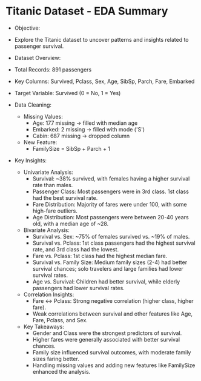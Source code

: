 # Titanic Dataset - EDA Summary
- Objective:
-  Explore the Titanic dataset to uncover patterns and insights related to passenger survival.

- Dataset Overview:
-  Total Records: 891 passengers
-  Key Columns: Survived, Pclass, Sex, Age, SibSp, Parch, Fare, Embarked
-  Target Variable: Survived (0 = No, 1 = Yes)

- Data Cleaning:
  - Missing Values:
    -  Age: 177 missing → filled with median age
    -  Embarked: 2 missing → filled with mode ('S')
    -  Cabin: 687 missing → dropped column
  - New Feature:
    -  FamilySize = SibSp + Parch + 1

- Key Insights:
  - Univariate Analysis:
    -  Survival: ~38% survived, with females having a higher survival rate than males.
    -  Passenger Class: Most passengers were in 3rd class. 1st class had the best survival rate.
    -  Fare Distribution: Majority of fares were under 100, with some high-fare outliers.
    -  Age Distribution: Most passengers were between 20-40 years old, with a median age of ~28.
  - Bivariate Analysis:
    -  Survival vs. Sex: ~75% of females survived vs. ~19% of males.
    -  Survival vs. Pclass: 1st class passengers had the highest survival rate, and 3rd class had the lowest.
    -  Fare vs. Pclass: 1st class had the highest median fare.
    -  Survival vs. Family Size: Medium family sizes (2-4) had better survival chances; solo travelers and large families had lower survival rates.
    -  Age vs. Survival: Children had better survival, while elderly passengers had lower survival rates.
  - Correlation Insights:
    -  Fare ↔ Pclass: Strong negative correlation (higher class, higher fare).
    -  Weak correlations between survival and other features like Age, Fare, Pclass, and Sex.
  - Key Takeaways:
    -  Gender and Class were the strongest predictors of survival.
    -  Higher fares were generally associated with better survival chances.
    -  Family size influenced survival outcomes, with moderate family sizes faring better.
    -  Handling missing values and adding new features like FamilySize enhanced the analysis.
